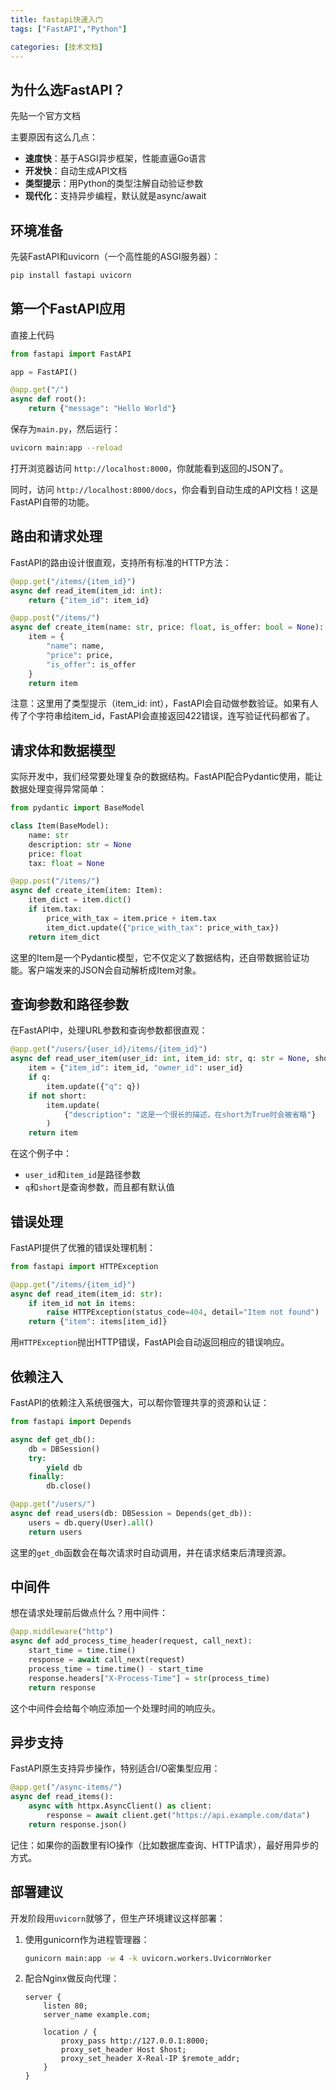 ```yaml
---
title: fastapi快速入门
tags: ["FastAPI","Python"]

categories: [技术文档]
---
```



## 为什么选FastAPI？

先贴一个官方文档

[fastapi官方文档]: https://fastapi.tiangolo.com/zh/

主要原因有这么几点：

- **速度快**：基于ASGI异步框架，性能直逼Go语言
- **开发快**：自动生成API文档
- **类型提示**：用Python的类型注解自动验证参数
- **现代化**：支持异步编程，默认就是async/await

## 环境准备

先装FastAPI和uvicorn（一个高性能的ASGI服务器）：

```bash
pip install fastapi uvicorn
```

## 第一个FastAPI应用

直接上代码

```python
from fastapi import FastAPI

app = FastAPI()

@app.get("/")
async def root():
    return {"message": "Hello World"}
```

保存为`main.py`，然后运行：

```bash
uvicorn main:app --reload
```

打开浏览器访问 `http://localhost:8000`，你就能看到返回的JSON了。

同时，访问 `http://localhost:8000/docs`，你会看到自动生成的API文档！这是FastAPI自带的功能。

## 路由和请求处理

FastAPI的路由设计很直观，支持所有标准的HTTP方法：

```python
@app.get("/items/{item_id}")
async def read_item(item_id: int):
    return {"item_id": item_id}

@app.post("/items/")
async def create_item(name: str, price: float, is_offer: bool = None):
    item = {
        "name": name,
        "price": price,
        "is_offer": is_offer
    }
    return item
```

注意：这里用了类型提示（item_id: int），FastAPI会自动做参数验证。如果有人传了个字符串给item_id，FastAPI会直接返回422错误，连写验证代码都省了。

## 请求体和数据模型

实际开发中，我们经常要处理复杂的数据结构。FastAPI配合Pydantic使用，能让数据处理变得异常简单：

```python
from pydantic import BaseModel

class Item(BaseModel):
    name: str
    description: str = None
    price: float
    tax: float = None

@app.post("/items/")
async def create_item(item: Item):
    item_dict = item.dict()
    if item.tax:
        price_with_tax = item.price + item.tax
        item_dict.update({"price_with_tax": price_with_tax})
    return item_dict
```

这里的Item是一个Pydantic模型，它不仅定义了数据结构，还自带数据验证功能。客户端发来的JSON会自动解析成Item对象。

## 查询参数和路径参数

在FastAPI中，处理URL参数和查询参数都很直观：

```python
@app.get("/users/{user_id}/items/{item_id}")
async def read_user_item(user_id: int, item_id: str, q: str = None, short: bool = False):
    item = {"item_id": item_id, "owner_id": user_id}
    if q:
        item.update({"q": q})
    if not short:
        item.update(
            {"description": "这是一个很长的描述，在short为True时会被省略"}
        )
    return item
```

在这个例子中：

- `user_id`和`item_id`是路径参数
- `q`和`short`是查询参数，而且都有默认值

## 错误处理

FastAPI提供了优雅的错误处理机制：

```python
from fastapi import HTTPException

@app.get("/items/{item_id}")
async def read_item(item_id: str):
    if item_id not in items:
        raise HTTPException(status_code=404, detail="Item not found")
    return {"item": items[item_id]}
```

用`HTTPException`抛出HTTP错误，FastAPI会自动返回相应的错误响应。

## 依赖注入

FastAPI的依赖注入系统很强大，可以帮你管理共享的资源和认证：

```python
from fastapi import Depends

async def get_db():
    db = DBSession()
    try:
        yield db
    finally:
        db.close()

@app.get("/users/")
async def read_users(db: DBSession = Depends(get_db)):
    users = db.query(User).all()
    return users
```

这里的`get_db`函数会在每次请求时自动调用，并在请求结束后清理资源。

## 中间件

想在请求处理前后做点什么？用中间件：

```python
@app.middleware("http")
async def add_process_time_header(request, call_next):
    start_time = time.time()
    response = await call_next(request)
    process_time = time.time() - start_time
    response.headers["X-Process-Time"] = str(process_time)
    return response
```

这个中间件会给每个响应添加一个处理时间的响应头。

## 异步支持

FastAPI原生支持异步操作，特别适合I/O密集型应用：

```python
@app.get("/async-items/")
async def read_items():
    async with httpx.AsyncClient() as client:
        response = await client.get("https://api.example.com/data")
    return response.json()
```

记住：如果你的函数里有IO操作（比如数据库查询、HTTP请求），最好用异步的方式。

## 部署建议

开发阶段用`uvicorn`就够了，但生产环境建议这样部署：

1. 使用gunicorn作为进程管理器：

   ```bash
   gunicorn main:app -w 4 -k uvicorn.workers.UvicornWorker
   ```

2. 配合Nginx做反向代理：

   ```nginx
   server {
       listen 80;
       server_name example.com;
       
       location / {
           proxy_pass http://127.0.0.1:8000;
           proxy_set_header Host $host;
           proxy_set_header X-Real-IP $remote_addr;
       }
   }
   ```


